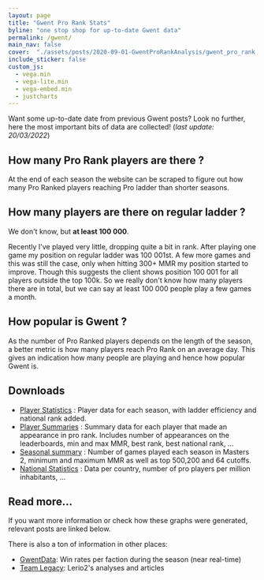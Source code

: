 ```yaml
---
layout: page
title: "Gwent Pro Rank Stats"
byline: "one stop shop for up-to-date Gwent data"
permalink: /gwent/
main_nav: false
cover:  "./assets/posts/2020-09-01-GwentProRankAnalysis/gwent_pro_rank.jpg"
include_sticker: false
custom_js:
  - vega.min
  - vega-lite.min
  - vega-embed.min
  - justcharts
---
```


Want some up-to-date date from previous Gwent posts? Look no further, here the most important bits of data are
collected! (*last update: 20/03/2022*)

## How many Pro Rank players are there ?

<vegachart schema-url="{{ site.baseurl }}/assets/pages/gwent/pro_player_chart.json" style="width: 100%"></vegachart>

At the end of each season the website can be scraped to figure out how many Pro Ranked 
players reaching Pro ladder than shorter seasons.

## How many players are there on regular ladder ?

We don't know, but **at least 100 000**.

Recently I've played very little, dropping quite a bit in rank. After playing one game my position on regular ladder
was 100 001st. A few more games and this was still the case, only when hitting 300+ MMR my position started to improve.
Though this suggests the client shows position 100 001 for all players outside the top 100k. So we really don't know 
how many players there are in total, but we can say at least 100 000 people play a few games a month.

## How popular is Gwent ?

<vegachart schema-url="{{ site.baseurl }}/assets/pages/gwent/popularity_chart.json" style="width: 100%"></vegachart>

As the number of Pro Ranked players depends on the length of the season, a better metric is how many players reach 
Pro Rank on an average day. This gives an indication how many people are playing and hence how popular Gwent is.

## Downloads

  * [Player Statistics](/assets/pages/gwent/player_stats.xlsx) : Player data for each season, with ladder efficiency and national rank added.
  * [Player Summaries](/assets/pages/gwent/player_summaries.xlsx) : Summary data for each player that made an appearance in pro rank. Includes number of appearances on
  the leaderboards, min and max MMR, best rank, best national rank, ...
  * [Seasonal summary](/assets/pages/gwent/seasonal_stats.xlsx) : Number of games played each season in Masters 2, minimum and maximum MMR as well as top 500,200 and 64 cutoffs.
  * [National Statistics](/assets/pages/gwent/national_stats.xlsx) : Data per country, number of pro players per million inhabitants, ...

## Read more...

If you want more information or check how these graphs were generated, relevant posts are linked below.

There is also a ton of information in other places:

  * [GwentData](https://www.gwentdata.com/): Win rates per faction during the season (near real-time)
  * [Team Legacy](https://teamlegacy.org/tag/gwent/): Lerio2's analyses and articles
